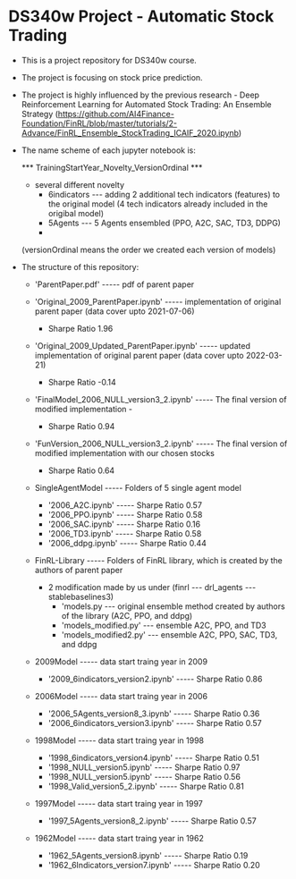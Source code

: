# DS340w Project - Automatic Stock Trading

- This is a project repository for DS340w course. 
- The project is focusing on stock price prediction. 

- The project is highly influenced by the previous research - Deep Reinforcement Learning for Automated Stock Trading: An Ensemble Strategy (https://github.com/AI4Finance-Foundation/FinRL/blob/master/tutorials/2-Advance/FinRL_Ensemble_StockTrading_ICAIF_2020.ipynb)

- The name scheme of each jupyter notebook is: 

  *** TrainingStartYear_Novelty_VersionOrdinal ***
  - several different novelty
    - 6indicators --- adding 2 additional tech indicators (features) to the original model (4 tech indicators already included in the origibal model)
    - 5Agents --- 5 Agents ensembled (PPO, A2C, SAC, TD3, DDPG)
    -  
  
  (versionOrdinal means the order we created each version of models)

- The structure of this repository:
  - 'ParentPaper.pdf' ----- pdf of parent paper
  - 'Original_2009_ParentPaper.ipynb' ----- implementation of original parent paper (data cover upto 2021-07-06)
    - Sharpe Ratio 1.96 
  - 'Original_2009_Updated_ParentPaper.ipynb' ----- updated implementation of original parent paper (data cover upto 2022-03-21)
    - Sharpe Ratio -0.14 
  - 'FinalModel_2006_NULL_version3_2.ipynb' ----- The final version of modified implementation -
    - Sharpe Ratio 0.94
  - 'FunVersion_2006_NULL_version3_2.ipynb' ----- The final version of modified implementation with our chosen stocks
    - Sharpe Ratio 0.64

  - SingleAgentModel ----- Folders of 5 single agent model
    - '2006_A2C.ipynb' ----- Sharpe Ratio 0.57
    - '2006_PPO.ipynb' ----- Sharpe Ratio 0.58
    - '2006_SAC.ipynb' ----- Sharpe Ratio 0.16
    - '2006_TD3.ipynb' ----- Sharpe Ratio 0.58
    - '2006_ddpg.ipynb' ----- Sharpe Ratio 0.44

  - FinRL-Library ----- Folders of FinRL library, which is created by the authors of parent paper
    - 2 modification made by us under (finrl --- drl_agents --- stablebaselines3)
      - 'models.py --- original ensemble method created by authors of the library (A2C, PPO, and ddpg)
      - 'models_modified.py' --- ensemble A2C, PPO, and TD3
      - 'models_modified2.py' --- ensemble A2C, PPO, SAC, TD3, and ddpg

  - 2009Model ----- data start traing year in 2009
    - '2009_6indicators_version2.ipynb' ----- Sharpe Ratio 0.86

  - 2006Model ----- data start traing year in 2006
    - '2006_5Agents_version8_3.ipynb' ----- Sharpe Ratio 0.36
    - '2006_6indicators_version3.ipynb' ----- Sharpe Ratio 0.57

  - 1998Model ----- data start traing year in 1998
    - '1998_6indicators_version4.ipynb' ----- Sharpe Ratio 0.51
    - '1998_NULL_version5.ipynb' ----- Sharpe Ratio 0.97
    - '1998_NULL_version5.ipynb' ----- Sharpe Ratio 0.56
    - '1998_Valid_version5_2.ipynb' ----- Sharpe Ratio 0.81

  - 1997Model ----- data start traing year in 1997
    - '1997_5Agents_version8_2.ipynb' ----- Sharpe Ratio 0.57

  - 1962Model ----- data start traing year in 1962
    - '1962_5Agents_version8.ipynb' ----- Sharpe Ratio 0.19
    - '1962_6Indicators_version7.ipynb' ----- Sharpe Ratio 0.20
